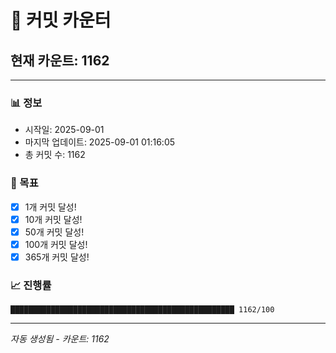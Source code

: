 # 🔢 커밋 카운터

## 현재 카운트: 1162

---

### 📊 정보
- 시작일: 2025-09-01
- 마지막 업데이트: 2025-09-01 01:16:05
- 총 커밋 수: 1162

### 🎯 목표
- [x] 1개 커밋 달성!
- [x] 10개 커밋 달성!
- [x] 50개 커밋 달성!
- [x] 100개 커밋 달성!
- [x] 365개 커밋 달성!

### 📈 진행률
```
██████████████████████████████████████████████████ 1162/100
```

---
*자동 생성됨 - 카운트: 1162*
